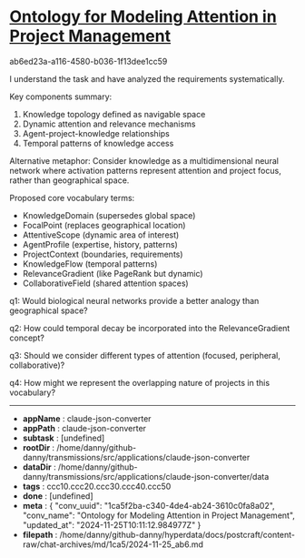 # [Ontology for Modeling Attention in Project Management](https://claude.ai/chat/1ca5f2ba-c340-4de4-ab24-3610c0fa8a02)

ab6ed23a-a116-4580-b036-1f13dee1cc59

 I understand the task and have analyzed the requirements systematically.

Key components summary:
1. Knowledge topology defined as navigable space
2. Dynamic attention and relevance mechanisms
3. Agent-project-knowledge relationships
4. Temporal patterns of knowledge access

Alternative metaphor: Consider knowledge as a multidimensional neural network where activation patterns represent attention and project focus, rather than geographical space.

Proposed core vocabulary terms:
- KnowledgeDomain (supersedes global space)
- FocalPoint (replaces geographical location)
- AttentiveScope (dynamic area of interest)
- AgentProfile (expertise, history, patterns)
- ProjectContext (boundaries, requirements)
- KnowledgeFlow (temporal patterns)
- RelevanceGradient (like PageRank but dynamic)
- CollaborativeField (shared attention spaces)

q1: Would biological neural networks provide a better analogy than geographical space?

q2: How could temporal decay be incorporated into the RelevanceGradient concept?

q3: Should we consider different types of attention (focused, peripheral, collaborative)?

q4: How might we represent the overlapping nature of projects in this vocabulary?

---

* **appName** : claude-json-converter
* **appPath** : claude-json-converter
* **subtask** : [undefined]
* **rootDir** : /home/danny/github-danny/transmissions/src/applications/claude-json-converter
* **dataDir** : /home/danny/github-danny/transmissions/src/applications/claude-json-converter/data
* **tags** : ccc10.ccc20.ccc30.ccc40.ccc50
* **done** : [undefined]
* **meta** : {
  "conv_uuid": "1ca5f2ba-c340-4de4-ab24-3610c0fa8a02",
  "conv_name": "Ontology for Modeling Attention in Project Management",
  "updated_at": "2024-11-25T10:11:12.984977Z"
}
* **filepath** : /home/danny/github-danny/hyperdata/docs/postcraft/content-raw/chat-archives/md/1ca5/2024-11-25_ab6.md